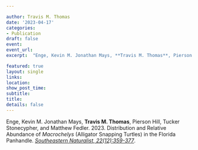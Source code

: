 ```yaml
---

author: Travis M. Thomas
date: '2023-04-17'
categories:
- Publication
draft: false
event: 
event_url: 
excerpt:  "Enge, Kevin M. Jonathan Mays, **Travis M. Thomas**, Pierson Hill, Tucker Stonecypher, and Matthew Fedler. 2023. Distribution and Relative Abundance of *Macrochelys* (Alligator Snapping Turtles) in the Florida Panhandle. [*Southeastern Naturalist, 22(12):359-377*](https://doi.org/10.1656/058.022.0sp1205)."

featured: true
layout: single
links:
location: 
show_post_time: 
subtitle:   
title:
details: false
---
```


Enge, Kevin M. Jonathan Mays, **Travis M. Thomas**, Pierson Hill, Tucker Stonecypher, and Matthew Fedler. 2023. Distribution and Relative Abundance of *Macrochelys* (Alligator Snapping Turtles) in the Florida Panhandle. [*Southeastern Naturalist, 22(12):359-377*](https://doi.org/10.1656/058.022.0sp1205).

